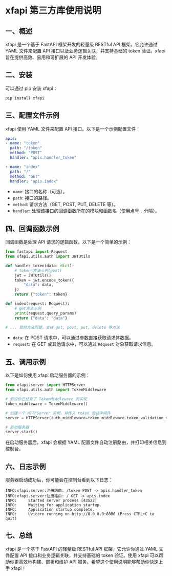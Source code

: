 # xfapi 第三方库使用说明

## 一、概述

xfapi 是一个基于 FastAPI 框架开发的轻量级 RESTful API 框架。它允许通过 YAML 文件来配置 API 接口以及业务逻辑关联，并支持基础的 token 验证。xfapi 旨在提供高效、易用和可扩展的 API 开发体验。

## 二、安装

可以通过 pip 安装 xfapi：

```bash
pip install xfapi
```

## 三、配置文件示例

xfapi 使用 YAML 文件来配置 API 接口。以下是一个示例配置文件：

```yaml
apis:
- name: "token"
  path: "/token"
  method: "POST"
  handler: "apis.handler_token"

- name: "index"
  path: "/"
  method: "GET"
  handler: "apis.index"
```

- `name`: 接口的名称（可选）。
- `path`: 接口的路径。
- `method`: 请求方法（GET, POST, PUT, DELETE 等）。
- `handler`: 处理该接口的回调函数所在的模块和函数名（使用点号 `.` 分隔）。

## 四、回调函数示例

回调函数是处理 API 请求的逻辑函数。以下是一个简单的示例：

```python
from fastapi import Request
from xfapi.utils.auth import JWTUtils

def handler_token(data: dict):
    # token 方法示例(post)
    jwt = JWTUtils()
    token = jwt.encode_token({
        "data": data,
    })
    return {"token": token}

def index(request: Request):
    # get方法示例
    print(request.query_params)
    return {"data": "data"}

# ... 其他方法同理，支持 get, post, put, delete 等方法
```

- `data`: 在 POST 请求中，可以通过参数直接获取请求体数据。
- `request`: 在 GET 或其他请求中，可以通过 `Request` 对象获取请求信息。

## 五、调用示例

以下是如何使用 xfapi 启动服务器的示例：

```python
from xfapi.server import HTTPServer
from xfapi.utils.auth import TokenMiddleware

# 假设你已经有了 TokenMiddleware 的实现
token_middleware = TokenMiddleware()

# 创建一个 HTTPServer 实例，并传入 token 验证中间件
server = HTTPServer(auth_middleware=token_middleware.token_validation_middleware)

# 启动服务器
server.start()
```

在启动服务器后，xfapi 会根据 YAML 配置文件自动注册路由，并打印相关信息到控制台。

## 六、日志示例

服务器启动成功后，你可能会在控制台看到以下日志：

```log
INFO:xfapi.server:注册路由: /token POST -> apis.handler_token
INFO:xfapi.server:注册路由: / GET -> apis.index
INFO:     Started server process [43522]
INFO:     Waiting for application startup.
INFO:     Application startup complete.
INFO:     Uvicorn running on http://0.0.0.0:8000 (Press CTRL+C to quit)
```

## 七、总结

xfapi 是一个基于 FastAPI 的轻量级 RESTful API 框架，它允许你通过 YAML 文件配置 API 接口和业务逻辑关联，并支持基础的 token 验证。使用 xfapi 可以帮助你更高效地构建、部署和维护 API 服务。希望这个使用说明能够帮助你快速上手 xfapi！